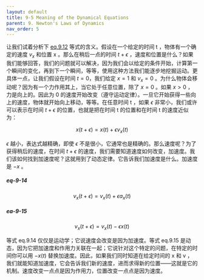 ```yaml
---
layout: default
title: 9-5 Meaning of the Dynamical Equations
parent: 9. Newton's Laws of Dynamics
nav_order: 5
---
```

让我们试着分析下 [eq.9.12](/notes-of-feynman-lectures-on-physics/volume-1/9-newton's-laws-of-dynamics/9-4-what-is-the-force.html#eq-9-12) 等式的含义。假设在一个给定的时间 t ，物体有一个确定的速度 $v_x$ 和位置 x 。那么在稍后一点的时间 $t+\epsilon$ ，速度和位置是什么？如果我们能够回答，我们的问题就可以解决，因为我们会以给定的条件开始，计算第一个瞬间的变化，再到下一个瞬间，等等，使用这种方法我们能逐步地挖掘运动。更具体一点，让我们假设在时间 $t=0$，我们给定 $x=1$ 和 $v_x=0$ 。为什么物体会移动呢？因为有一个力作用其上，当它处于任意位置，除了 $x=0$ 。如果 $x>0$ ，力是向上的。因此为 0 的速度开始改变（遵守运动定律）。一旦它开始获得一些向上的速度，物体就开始向上移动，等等。在任意时间 t ，如果 $\epsilon$ 非常小，我们或许可以表示在时间 $t+\epsilon$ 的位置，也就是把在时间 t 的位置和在时间 t 的速度近似为：

$$x(t+\epsilon)=x(t)+\epsilon{v_x(t)}$$

$\epsilon$ 越小，表达式越精确，即使 $\epsilon$ 不是很小，它通常也是精确的。那么速度呢？为了获得稍后的速度，在时间 $t+\epsilon$ 的速度，我们需要知道速度如何改变，加速度。我们该如何找到加速度呢？这就用到了动态定律。它告诉我们加速度是什么。加速度是 $-x$ 。

##### eq-9-14

$$v_x(t+\epsilon)=v_x(t)+\epsilon{a_x(t)}$$

##### ea-9-15

$$v_x(t+\epsilon)=v_x(t)-\epsilon{x(t)}$$

等式 eq.9.14 仅仅是运动学；它说速度会改变是因为加速度。等式 eq.9.15 是动态，因为它把加速度和作用力关联在一起；它说针对这个特定的问题，在特定的时间你可以用 $-x(t)$ 替换加速度。因此，如果我们同时知道在给定时间的 x 和 v ，我们就能知道加速度，它会告诉我们新的速度，进而求得新的位置——这就是它的机制。速度改变一点点是因为作用力，位置改变一点点是因为速度。
